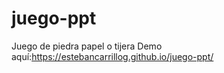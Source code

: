 # juego-ppt
Juego de piedra papel o tijera
Demo aquí:https://estebancarrillog.github.io/juego-ppt/ 
